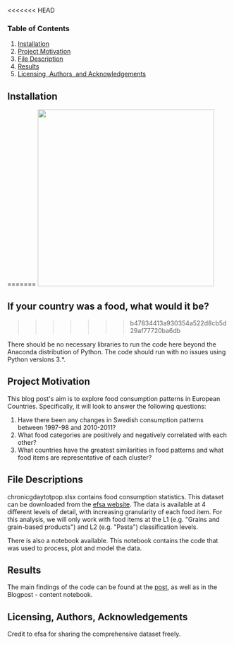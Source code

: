 <<<<<<< HEAD
### Table of Contents

1. [Installation](#installation)
2. [Project Motivation](#motivation)
3. [File Description](#files)
4. [Results](#results)
5. [Licensing, Authors, and Acknowledgements](#licensing)

## Installation <a name="installation"></a>
=======
<img src="images/portrait.jpg" width="400">

## If your country was a food, what would it be?
>>>>>>> b47834413a930354a522d8cb5d29af77720ba6db

There should be no necessary libraries to run the code here beyond the Anaconda distribution of Python. The code should run with no issues using Python versions 3.*.

## Project Motivation<a name="motivation"></a>

This blog post's aim is to explore food consumption patterns in European Countries. Specifically, it will look to answer the following questions:

1. Have there been any changes in Swedish consumption patterns between 1997-98 and 2010-2011?
2. What food categories are positively and negatively correlated with each other?
3. What countries have the greatest similarities in food patterns and what food items are representative of each cluster?

## File Descriptions <a name="files"></a>

chronicgdaytotpop.xlsx contains food consumption statistics. This dataset can be downloaded from the [efsa website](https://data.europa.eu/euodp/data/dataset/the-efsa-comprehensive-european-food-consumption-database/resource/0f73e423-b95a-408b-8e5b-a15de4fc97cf). The data is available at 4 different levels of detail, with increasing granularity of each food item. For this analysis, we will only work with food items at the L1 (e.g. "Grains and grain-based products") and L2 (e.g. "Pasta") classification levels.

There is also a notebook available. This notebook contains the code that was used to process, plot and model the data.

## Results<a name="results"></a>

The main findings of the code can be found at the [post](githubblog), as well as in the Blogpost - content notebook.

## Licensing, Authors, Acknowledgements<a name="licensing"></a>

Credit to efsa for sharing the comprehensive dataset freely. 